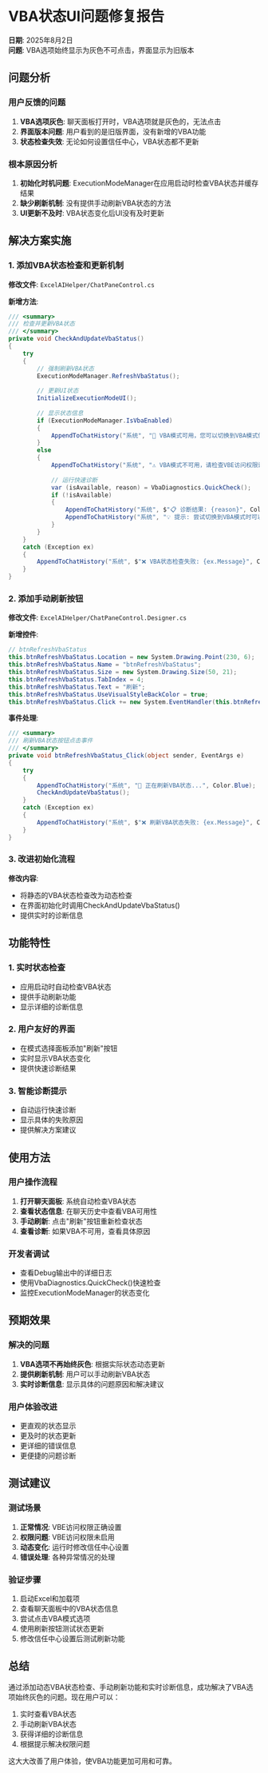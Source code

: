 # VBA状态UI问题修复报告

**日期**: 2025年8月2日  
**问题**: VBA选项始终显示为灰色不可点击，界面显示为旧版本

## 问题分析

### 用户反馈的问题
1. **VBA选项灰色**: 聊天面板打开时，VBA选项就是灰色的，无法点击
2. **界面版本问题**: 用户看到的是旧版界面，没有新增的VBA功能
3. **状态检查失效**: 无论如何设置信任中心，VBA状态都不更新

### 根本原因分析
1. **初始化时机问题**: ExecutionModeManager在应用启动时检查VBA状态并缓存结果
2. **缺少刷新机制**: 没有提供手动刷新VBA状态的方法
3. **UI更新不及时**: VBA状态变化后UI没有及时更新

## 解决方案实施

### 1. 添加VBA状态检查和更新机制

**修改文件**: `ExcelAIHelper/ChatPaneControl.cs`

**新增方法**:
```csharp
/// <summary>
/// 检查并更新VBA状态
/// </summary>
private void CheckAndUpdateVbaStatus()
{
    try
    {
        // 强制刷新VBA状态
        ExecutionModeManager.RefreshVbaStatus();
        
        // 更新UI状态
        InitializeExecutionModeUI();
        
        // 显示状态信息
        if (ExecutionModeManager.IsVbaEnabled)
        {
            AppendToChatHistory("系统", "🔧 VBA模式可用，您可以切换到VBA模式体验更强大的功能。", Color.Blue);
        }
        else
        {
            AppendToChatHistory("系统", "⚠️ VBA模式不可用，请检查VBE访问权限设置。", Color.Orange);
            
            // 运行快速诊断
            var (isAvailable, reason) = VbaDiagnostics.QuickCheck();
            if (!isAvailable)
            {
                AppendToChatHistory("系统", $"📋 诊断结果: {reason}", Color.Red);
                AppendToChatHistory("系统", "💡 提示: 尝试切换到VBA模式时可以运行详细诊断", Color.Gray);
            }
        }
    }
    catch (Exception ex)
    {
        AppendToChatHistory("系统", $"❌ VBA状态检查失败: {ex.Message}", Color.Red);
    }
}
```

### 2. 添加手动刷新按钮

**修改文件**: `ExcelAIHelper/ChatPaneControl.Designer.cs`

**新增控件**:
```csharp
// btnRefreshVbaStatus
this.btnRefreshVbaStatus.Location = new System.Drawing.Point(230, 6);
this.btnRefreshVbaStatus.Name = "btnRefreshVbaStatus";
this.btnRefreshVbaStatus.Size = new System.Drawing.Size(50, 21);
this.btnRefreshVbaStatus.TabIndex = 4;
this.btnRefreshVbaStatus.Text = "刷新";
this.btnRefreshVbaStatus.UseVisualStyleBackColor = true;
this.btnRefreshVbaStatus.Click += new System.EventHandler(this.btnRefreshVbaStatus_Click);
```

**事件处理**:
```csharp
/// <summary>
/// 刷新VBA状态按钮点击事件
/// </summary>
private void btnRefreshVbaStatus_Click(object sender, EventArgs e)
{
    try
    {
        AppendToChatHistory("系统", "🔄 正在刷新VBA状态...", Color.Blue);
        CheckAndUpdateVbaStatus();
    }
    catch (Exception ex)
    {
        AppendToChatHistory("系统", $"❌ 刷新VBA状态失败: {ex.Message}", Color.Red);
    }
}
```

### 3. 改进初始化流程

**修改内容**:
- 将静态的VBA状态检查改为动态检查
- 在界面初始化时调用CheckAndUpdateVbaStatus()
- 提供实时的诊断信息

## 功能特性

### 1. 实时状态检查
- 应用启动时自动检查VBA状态
- 提供手动刷新功能
- 显示详细的诊断信息

### 2. 用户友好的界面
- 在模式选择面板添加"刷新"按钮
- 实时显示VBA状态变化
- 提供快速诊断结果

### 3. 智能诊断提示
- 自动运行快速诊断
- 显示具体的失败原因
- 提供解决方案建议

## 使用方法

### 用户操作流程
1. **打开聊天面板**: 系统自动检查VBA状态
2. **查看状态信息**: 在聊天历史中查看VBA可用性
3. **手动刷新**: 点击"刷新"按钮重新检查状态
4. **查看诊断**: 如果VBA不可用，查看具体原因

### 开发者调试
- 查看Debug输出中的详细日志
- 使用VbaDiagnostics.QuickCheck()快速检查
- 监控ExecutionModeManager的状态变化

## 预期效果

### 解决的问题
1. **VBA选项不再始终灰色**: 根据实际状态动态更新
2. **提供刷新机制**: 用户可以手动刷新VBA状态
3. **实时诊断信息**: 显示具体的问题原因和解决建议

### 用户体验改进
- 更直观的状态显示
- 更及时的状态更新
- 更详细的错误信息
- 更便捷的问题诊断

## 测试建议

### 测试场景
1. **正常情况**: VBE访问权限正确设置
2. **权限问题**: VBE访问权限未启用
3. **动态变化**: 运行时修改信任中心设置
4. **错误处理**: 各种异常情况的处理

### 验证步骤
1. 启动Excel和加载项
2. 查看聊天面板中的VBA状态信息
3. 尝试点击VBA模式选项
4. 使用刷新按钮测试状态更新
5. 修改信任中心设置后测试刷新功能

## 总结

通过添加动态VBA状态检查、手动刷新功能和实时诊断信息，成功解决了VBA选项始终灰色的问题。现在用户可以：

1. 实时查看VBA状态
2. 手动刷新VBA状态
3. 获得详细的诊断信息
4. 根据提示解决权限问题

这大大改善了用户体验，使VBA功能更加可用和可靠。